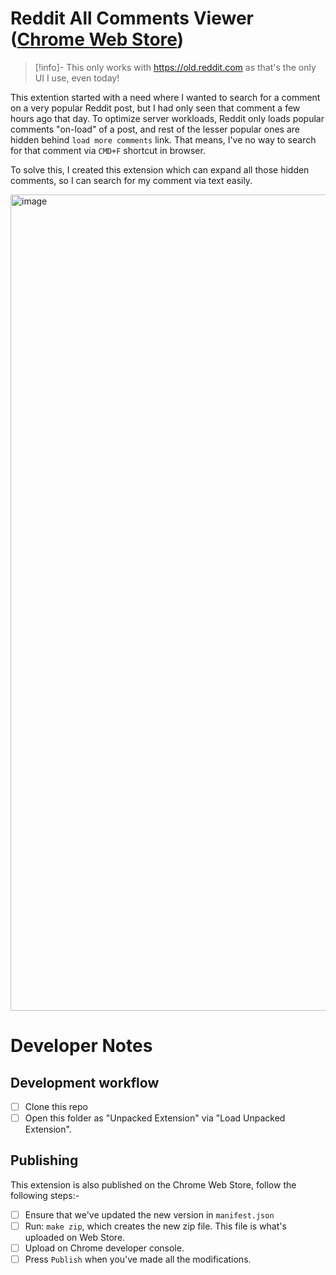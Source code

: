 # Reddit All Comments Viewer ([Chrome Web Store](https://chromewebstore.google.com/detail/reddit-all-comments-viewe/djifpbcmaphjihhelcdeannijfelfnbh))

> [!info]- This only works with https://old.reddit.com as that's the only UI I
> use, even today!

This extention started with a need where I wanted to search for a comment on a
very popular Reddit post, but I had only seen that comment a few hours ago that
day.
To optimize server workloads, Reddit only loads popular comments "on-load" of a
post, and rest of the lesser popular ones are hidden behind `load more comments`
link. That means, I've no way to search for that comment via `CMD+F` shortcut in
browser.

To solve this, I created this extension which can expand all those hidden
comments, so I can search for my comment via text easily.

<img width="1306" alt="image" src="https://github.com/user-attachments/assets/774cb3bc-6eea-4f29-9a2e-d3e44d2b0f66" />

# Developer Notes

## Development workflow

- [ ] Clone this repo
- [ ] Open this folder as "Unpacked Extension" via "Load Unpacked Extension".

## Publishing

This extension is also published on the Chrome Web Store, follow the following steps:- 

- [ ] Ensure that we've updated the new version in `manifest.json`
- [ ] Run: `make zip`, which creates the new zip file. This file is what's
  uploaded on Web Store.
- [ ] Upload on Chrome developer console.
- [ ] Press `Publish` when you've made all the modifications.
